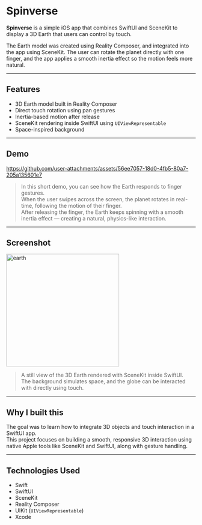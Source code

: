 # Spinverse

**Spinverse** is a simple iOS app that combines SwiftUI and SceneKit to display a 3D Earth that users can control by touch.

The Earth model was created using Reality Composer, and integrated into the app using SceneKit. The user can rotate the planet directly with one finger, and the app applies a smooth inertia effect so the motion feels more natural.

---

## Features

- 3D Earth model built in Reality Composer  
- Direct touch rotation using pan gestures  
- Inertia-based motion after release  
- SceneKit rendering inside SwiftUI using `UIViewRepresentable`  
- Space-inspired background

---

## Demo

https://github.com/user-attachments/assets/56ee7057-18d0-4fb5-80a7-205a135601e7

> In this short demo, you can see how the Earth responds to finger gestures.  
> When the user swipes across the screen, the planet rotates in real-time, following the motion of their finger.  
> After releasing the finger, the Earth keeps spinning with a smooth inertia effect — creating a natural, physics-like interaction.

---

## Screenshot

<img src="https://github.com/user-attachments/assets/8ddccb36-293a-4367-a7cc-c2eadab9342d" alt="earth" width="300"/>

> A still view of the 3D Earth rendered with SceneKit inside SwiftUI.  
> The background simulates space, and the globe can be interacted with directly using touch.

---

## Why I built this

The goal was to learn how to integrate 3D objects and touch interaction in a SwiftUI app.  
This project focuses on building a smooth, responsive 3D interaction using native Apple tools like SceneKit and SwiftUI, along with gesture handling.

---

## Technologies Used

- Swift  
- SwiftUI  
- SceneKit  
- Reality Composer  
- UIKit (`UIViewRepresentable`)  
- Xcode
